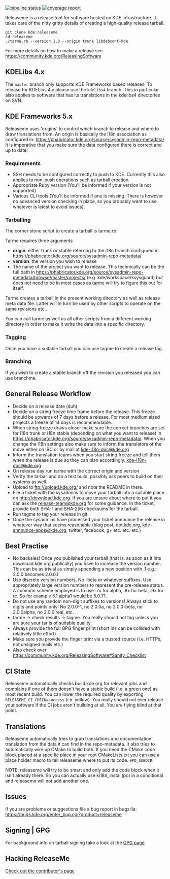 [![pipeline status](https://invent.kde.org/sdk/releaseme/badges/master/pipeline.svg)](https://invent.kde.org/sdk/releaseme/-/commits/master)
[![coverage report](https://invent.kde.org/sdk/releaseme/badges/master/coverage.svg)](https://invent.kde.org/sdk/releaseme/-/commits/master)

Releaseme is a release tool for software hosted on KDE infrastructure. It takes care of the nitty gritty details of creating a high-quality release tarball.

```
git clone kde:releaseme
cd releaseme
./tarme.rb --version 1.0 --origin trunk libdebconf-kde
```

For more details on how to make a release see
https://community.kde.org/ReleasingSoftware

## KDELibs 4.x

The `master` branch only supports KDE Frameworks based releases. To release for
KDELibs 4.x please use the `kdelibs4` branch. This in particular also applies
to software that has its translations in the kdelibs4 directories on SVN.

## KDE Frameworks 5.x

Releaseme uses 'origins' to control which branch to release and where to draw
translations from. An origin is basically the i18n association as configured in:
https://phabricator.kde.org/source/sysadmin-repo-metadata/
It is imperative that you make sure the data configured there is
correct and up to date!

### Requirements

- SSH needs to be configured correctly to push to KDE. Currently this also
  applies to non-push operations such as tarball creation.
- Appropriate Ruby version (You'll be informed if your version is not supported)
- Various CLI tools (You'll be informed if one is missing. There is however no
  advanced version checking in place, so you probably want to use whatever is
  latest to avoid issues).

### Tarballing

The corner stone script to create a tarball is tarme.rb.

Tarme requires three arguments

- **origin**: either trunk or stable referring to the i18n branch configured in
  https://phabricator.kde.org/source/sysadmin-repo-metadata/
- **version**: the version you wish to release
- The name of the project you want to release. This technically can be the
  full path in https://phabricator.kde.org/source/sysadmin-repo-metadata/browse/master/projects/
  (e.g. kde/workspace/ksysguard) but does not need to be in most cases as
  tarme will try to figure this out for itself.

Tarme creates a tarball in the present working directory as well as release meta
data file. Latter will in turn be used by other scripts to operate on the same
revisions etc..

You can call tarme as well as all other scripts from a different working
directory in order to make it write the data into a specific directory.

### Tagging

Once you have a suitable tarball you can use tagme to create a release tag.

### Branching

If you wish to create a stable branch off the revision you released you can use
branchme.

## General Release Workflow

- Decide on a release date (duh)
- Decide on a string freeze time frame before the release. This freeze should be
  upwards of 7 days before a release. For most medium sized projects a freeze of
  14 days is recommendable.
- When string freeze draws closer make sure the correct branches are set for
  i18n trunk or i18n stable (depending on what you want to release) in
  https://phabricator.kde.org/source/sysadmin-repo-metadata/.
  When you change the i18n settings also make sure to inform the
  translators of the move either on IRC or by mail at kde-i18n-doc@kde.org
- Inform the translation teams when you start string freeze and tell them when
  the release is due so they can plan accordingly. kde-i18n-doc@kde.org
- On release day run tarme with the correct origin and version
- Verify the tarball and do a test build, possibly ask peers to build on their
  systems as well.
- Upload to ftp://upload.kde.org/ and note the README in there.
- File a ticket with the sysadmins to move your tarball into a suitable place on
  http://download.kde.org. If you are unsure about where to put it you can
  ask the release-team@kde.org for some guidance.
  In the ticket, provide both SHA-1 and SHA-256 checksums for the tarball.
- Run tagme to tag your release in git.
- Once the sysadmins have processed your ticket announce the release in whatever
  way that seems reasonable (blog post, dot.kde.org, kde-announce-apps@kde.org,
  twitter, facebook, g+ etc. etc. etc.)

## Best Practise

- No backsies! Once you published your tarball (that is: as soon as it hits
  download.kde.org publically) you have to increase the version number.
  This can be as trivial as simply appending a new position with .1 e.g.:
  2.0.0 becomes 2.0.0.1
- Use discrete version numbers. No -beta or whatever suffixes. Use appropriately
  large version numbers to represent the pre-release status.
  A common scheme employed is to use .7x for alpha, .8x for beta, .9x for rc.
  So for example 5.1 alpha1 would be 5.0.71.
- Do not use any random non-digit suffixes to versions! Always stick to digits
  and points only!
  No 2.0.0-1, no 2.0.0a, no 2.0.0-beta, no 2.0.0alpha, no 2.0.0.real, etc.
- tarme -> check results -> tagme. You really should not tag unless you are
  sure your tar is of suitable quality.
- Always provide the full GPG finger print (short ids can be collided with
  relatively little effort)
- Make sure you provide the finger print via a trusted source (i.e. HTTPs, not
  unsigned mails etc.)
- Also check over https://community.kde.org/ReleasingSoftware#Sanity_Checklist

## CI State

Releaseme automatically checks build.kde.org for relevant jobs and complains if
one of them doesn't have a stable build (i.e. a green one) as most recent
build. You can lower the required quality by exporting
`RELEASEME_CI_CHECK=success` (i.e. yellow). You really should not ever release
your software if the CI jobs aren't building at all. You are flying blind at
that point.

## Translations

Releaseme automatically tries to grab translations and documentation translation
from the data it can find in the repo-metadata. It also tries to automatically
wire up CMake to build both. If you need the CMake code block placed at a
specific place in your root CMakeLists.txt you can use a place holder macro to
tell releaseme where to put its code. `#PO_SUBDIR`.

NOTE: releaseme will try to be smart and only add the code block when it isn't
already there. So you can actually use ki18n_install(po) in a conditional and
releaseme will not add another one.

## Issues

If you are problems or suggestions file a bug report in bugzilla:
https://bugs.kde.org/enter_bug.cgi?product=releaseme

## Signing | GPG

For background info on tarball signing take a look at the [GPG page](GPG.md)

## Hacking ReleaseMe

[Check out the contributor's page](Contributing.md)
